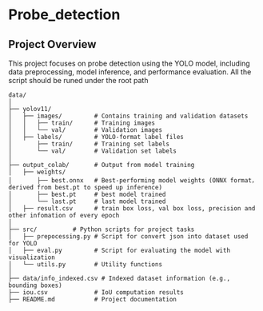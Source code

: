 # Probe_detection
## Project Overview
This project focuses on probe detection using the YOLO model, including data preprocessing, model inference, and performance evaluation.
All the script should be runed under the root path
```
data/
│
├── yolov11/
│   ├── images/         # Contains training and validation datasets
│   │   ├── train/      # Training images
│   │   └── val/        # Validation images
│   ├── labels/         # YOLO-format label files
│       ├── train/      # Training set labels
│       └── val/        # Validation set labels
│
├── output_colab/       # Output from model training
│   ├── weights/
│       ├── best.onnx   # Best-performing model weights (ONNX format， derived from best.pt to speed up inference)
│       ├── best.pt     # best model trained
│       └── last.pt     # last model trained
│   ├── result.csv      # train box loss, val box loss, precision and other infomation of every epoch
│
├── src/          # Python scripts for project tasks
│   ├── prepocessing.py # Script for convert json into dataset used for YOLO
│   ├── eval.py         # Script for evaluating the model with visualization
│   └── utils.py        # Utility functions
│
├── data/info_indexed.csv # Indexed dataset information (e.g., bounding boxes)
├── iou.csv             # IoU computation results
├── README.md           # Project documentation
```

